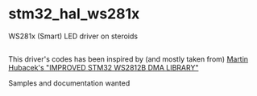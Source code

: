 # stm32_hal_ws281x
WS281x (Smart) LED driver on steroids

##
This driver's codes has been inspired by (and mostly taken from)  [Martin Hubacek's "IMPROVED STM32 WS2812B DMA LIBRARY"](https://www.martinhubacek.cz/blog/stm32-ws2812b-dma-library/)

Samples and documentation wanted